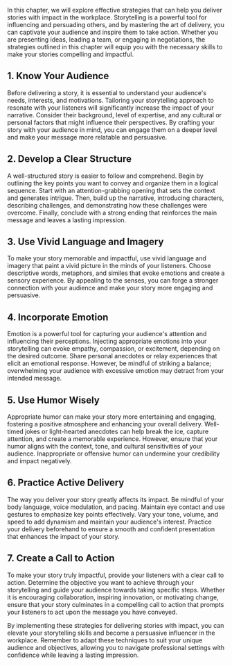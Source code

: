 
In this chapter, we will explore effective strategies that can help you deliver stories with impact in the workplace. Storytelling is a powerful tool for influencing and persuading others, and by mastering the art of delivery, you can captivate your audience and inspire them to take action. Whether you are presenting ideas, leading a team, or engaging in negotiations, the strategies outlined in this chapter will equip you with the necessary skills to make your stories compelling and impactful.

## 1\. Know Your Audience

Before delivering a story, it is essential to understand your audience's needs, interests, and motivations. Tailoring your storytelling approach to resonate with your listeners will significantly increase the impact of your narrative. Consider their background, level of expertise, and any cultural or personal factors that might influence their perspectives. By crafting your story with your audience in mind, you can engage them on a deeper level and make your message more relatable and persuasive.

## 2\. Develop a Clear Structure

A well-structured story is easier to follow and comprehend. Begin by outlining the key points you want to convey and organize them in a logical sequence. Start with an attention-grabbing opening that sets the context and generates intrigue. Then, build up the narrative, introducing characters, describing challenges, and demonstrating how these challenges were overcome. Finally, conclude with a strong ending that reinforces the main message and leaves a lasting impression.

## 3\. Use Vivid Language and Imagery

To make your story memorable and impactful, use vivid language and imagery that paint a vivid picture in the minds of your listeners. Choose descriptive words, metaphors, and similes that evoke emotions and create a sensory experience. By appealing to the senses, you can forge a stronger connection with your audience and make your story more engaging and persuasive.

## 4\. Incorporate Emotion

Emotion is a powerful tool for capturing your audience's attention and influencing their perceptions. Injecting appropriate emotions into your storytelling can evoke empathy, compassion, or excitement, depending on the desired outcome. Share personal anecdotes or relay experiences that elicit an emotional response. However, be mindful of striking a balance; overwhelming your audience with excessive emotion may detract from your intended message.

## 5\. Use Humor Wisely

Appropriate humor can make your story more entertaining and engaging, fostering a positive atmosphere and enhancing your overall delivery. Well-timed jokes or light-hearted anecdotes can help break the ice, capture attention, and create a memorable experience. However, ensure that your humor aligns with the context, tone, and cultural sensitivities of your audience. Inappropriate or offensive humor can undermine your credibility and impact negatively.

## 6\. Practice Active Delivery

The way you deliver your story greatly affects its impact. Be mindful of your body language, voice modulation, and pacing. Maintain eye contact and use gestures to emphasize key points effectively. Vary your tone, volume, and speed to add dynamism and maintain your audience's interest. Practice your delivery beforehand to ensure a smooth and confident presentation that enhances the impact of your story.

## 7\. Create a Call to Action

To make your story truly impactful, provide your listeners with a clear call to action. Determine the objective you want to achieve through your storytelling and guide your audience towards taking specific steps. Whether it is encouraging collaboration, inspiring innovation, or motivating change, ensure that your story culminates in a compelling call to action that prompts your listeners to act upon the message you have conveyed.

By implementing these strategies for delivering stories with impact, you can elevate your storytelling skills and become a persuasive influencer in the workplace. Remember to adapt these techniques to suit your unique audience and objectives, allowing you to navigate professional settings with confidence while leaving a lasting impression.
